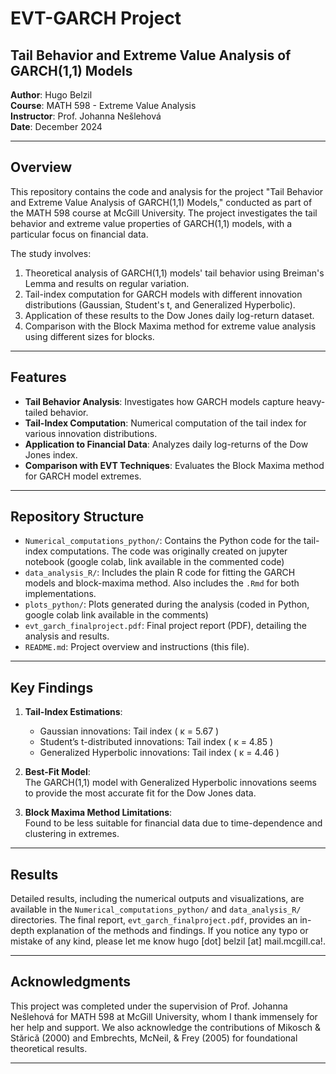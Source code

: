 # EVT-GARCH Project

## Tail Behavior and Extreme Value Analysis of GARCH(1,1) Models

**Author**: Hugo Belzil  
**Course**: MATH 598 - Extreme Value Analysis  
**Instructor**: Prof. Johanna Nešlehová  
**Date**: December 2024

---

## Overview

This repository contains the code and analysis for the project "Tail Behavior and Extreme Value Analysis of GARCH(1,1) Models," conducted as part of the MATH 598 course at McGill University. The project investigates the tail behavior and extreme value properties of GARCH(1,1) models, with a particular focus on financial data.

The study involves:

1. Theoretical analysis of GARCH(1,1) models' tail behavior using Breiman's Lemma and results on regular variation.
2. Tail-index computation for GARCH models with different innovation distributions (Gaussian, Student's t, and Generalized Hyperbolic).
3. Application of these results to the Dow Jones daily log-return dataset.
4. Comparison with the Block Maxima method for extreme value analysis using different sizes for blocks.

---

## Features

- **Tail Behavior Analysis**: Investigates how GARCH models capture heavy-tailed behavior.
- **Tail-Index Computation**: Numerical computation of the tail index for various innovation distributions.
- **Application to Financial Data**: Analyzes daily log-returns of the Dow Jones index.
- **Comparison with EVT Techniques**: Evaluates the Block Maxima method for GARCH model extremes.

---

## Repository Structure

- `Numerical_computations_python/`: Contains the Python code for the tail-index computations. The code was originally created on jupyter notebook (google colab, link available in the commented code)
- `data_analysis_R/`: Includes the plain R code for fitting the GARCH models and block-maxima method. Also includes the `.Rmd` for both implementations.
- `plots_python/`: Plots generated during the analysis (coded in Python, google colab link available in the comments)
- `evt_garch_finalproject.pdf`: Final project report (PDF), detailing the analysis and results.
- `README.md`: Project overview and instructions (this file).

---

## Key Findings

1. **Tail-Index Estimations**:  
   - Gaussian innovations: Tail index \( &kappa; = 5.67 \)  
   - Student’s t-distributed innovations: Tail index \( &kappa; = 4.85 \)  
   - Generalized Hyperbolic innovations: Tail index \( &kappa; = 4.46 \)  

2. **Best-Fit Model**:  
   The GARCH(1,1) model with Generalized Hyperbolic innovations seems to provide the most accurate fit for the Dow Jones data.

3. **Block Maxima Method Limitations**:  
   Found to be less suitable for financial data due to time-dependence and clustering in extremes.

---

## Results

Detailed results, including the numerical outputs and visualizations, are available in the `Numerical_computations_python/` and `data_analysis_R/` directories. The final report, `evt_garch_finalproject.pdf`, provides an in-depth explanation of the methods and findings. If you notice any typo or mistake of any kind, please let me know hugo [dot] belzil [at] mail.mcgill.ca!.

---

## Acknowledgments

This project was completed under the supervision of Prof. Johanna Nešlehová for MATH 598 at McGill University, whom I thank immensely for her help and support. We also acknowledge the contributions of Mikosch & Stǎricǎ (2000) and Embrechts, McNeil, & Frey (2005) for foundational theoretical results.

---

